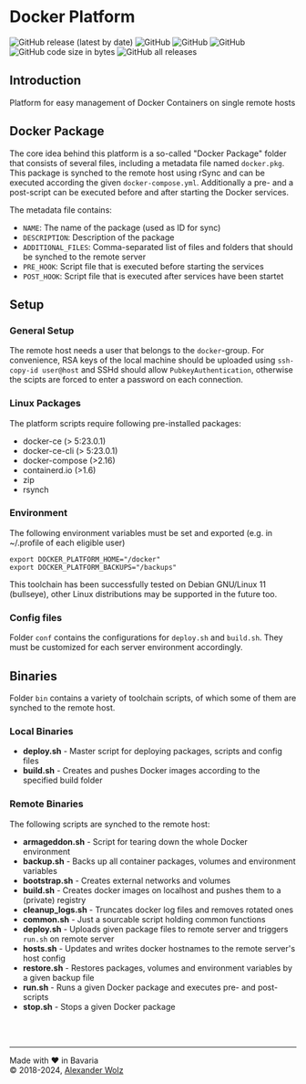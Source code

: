 # Docker Platform

![GitHub release (latest by date)](https://img.shields.io/github/v/release/alexanderwolz/DockerPlatform)
![GitHub](https://img.shields.io/badge/docker-23.0.1-orange)
![GitHub](https://img.shields.io/badge/docker_compose-1.29.2-orange)
![GitHub](https://img.shields.io/github/license/alexanderwolz/DockerPlatform)
![GitHub code size in bytes](https://img.shields.io/github/languages/code-size/alexanderwolz/DockerPlatform)
![GitHub all releases](https://img.shields.io/github/downloads/alexanderwolz/DockerPlatform/total?color=informational)

## Introduction

Platform for easy management of Docker Containers on
single remote hosts

## Docker Package
The core idea behind this platform is a so-called "Docker Package" folder that consists of several files, including a metadata file named ```docker.pkg```. This package is synched to the remote host using rSync and can be executed according the given ```docker-compose.yml```. Additionally a pre- and a post-script can be executed before and after starting the Docker services.

The metadata file contains:
- ```NAME```: The name of the package (used as ID for sync)
- ```DESCRIPTION```: Description of the package
- ```ADDITIONAL_FILES```: Comma-separated list of files and folders that should be synched to the remote server
- ```PRE_HOOK```: Script file that is executed before starting the services
- ```POST_HOOK```: Script file that is executed after services have been startet

## Setup
### General Setup
The remote host needs a user that belongs to the ```docker```-group. For convenience, RSA keys of the local machine should be uploaded using ```ssh-copy-id user@host``` and SSHd should allow ```PubkeyAuthentication```, otherwise the scipts are forced to enter a password on each connection.
### Linux Packages
The platform scripts require following pre-installed packages:
- docker-ce (> 5:23.0.1)
- docker-ce-cli (> 5:23.0.1)
- docker-compose (>2.16)
- containerd.io (>1.6)
- zip
- rsynch

### Environment
The following environment variables must be set and exported (e.g. in ~/.profile of each eligible user)
```
export DOCKER_PLATFORM_HOME="/docker"
export DOCKER_PLATFORM_BACKUPS="/backups"
```

This toolchain has been successfully tested on Debian GNU/Linux 11 (bullseye), other Linux distributions may be supported in the future too.

### Config files
Folder ```conf``` contains the configurations for  ```deploy.sh``` and ```build.sh```. They must be customized for each server environment accordingly.

## Binaries
Folder ```bin``` contains a variety of toolchain scripts, of which some of them are synched to the remote host.

### Local Binaries
- **deploy.sh** - Master script for deploying packages, scripts and config files
- **build.sh** - Creates and pushes Docker images according to the specified build folder

### Remote Binaries
The following scripts are synched to the remote host:
- **armageddon.sh** - Script for tearing down the whole Docker environment
- **backup.sh** - Backs up all container packages, volumes and environment variables
- **bootstrap.sh** - Creates external networks and volumes
- **build.sh** - Creates docker images on localhost and pushes them to a (private) registry
- **cleanup_logs.sh** - Truncates docker log files and removes rotated ones
- **common.sh** - Just a sourcable script holding common functions
- **deploy.sh** - Uploads given package files to remote server and triggers ```run.sh``` on remote server
- **hosts.sh** - Updates and writes docker hostnames to the remote server's host config
- **restore.sh** - Restores packages, volumes and environment variables by a given backup file
- **run.sh** - Runs a given Docker package and executes pre- and post-scripts
- **stop.sh** - Stops a given Docker package

<br>
<br>

- - -
Made with ❤️ in Bavaria
<br>
© 2018-2024, <a href="https://www.alexanderwolz.de"> Alexander Wolz
